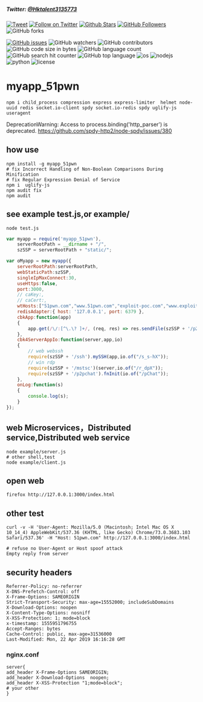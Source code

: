 
##### Twitter: [@Hktalent3135773](https://twitter.com/Hktalent3135773) 
[![Tweet](https://img.shields.io/twitter/url/http/Hktalent3135773.svg?style=social)](https://twitter.com/intent/tweet?original_referer=https%3A%2F%2Fdeveloper.twitter.com%2Fen%2Fdocs%2Ftwitter-for-websites%2Ftweet-button%2Foverview&ref_src=twsrc%5Etfw&text=myapp%20-%20Automated%20Pentest%20Recon%20Scanner%20%40Hktalent3135773&tw_p=tweetbutton&url=https%3A%2F%2Fgithub.com%2Fhktalent%2Fmyapp)
[![Follow on Twitter](https://img.shields.io/twitter/follow/Hktalent3135773.svg?style=social&label=Follow)](https://twitter.com/intent/follow?screen_name=Hktalent3135773)
[![Github Stars](https://img.shields.io/github/stars/hktalent/myapp.svg?style=social&label=Stars&color=orange)](https://github.com/hktalent/myapp/) 
[![GitHub Followers](https://img.shields.io/github/followers/hktalent.svg?style=social&label=Follow)](https://github.com/hktalent/myapp/)
![GitHub forks](https://img.shields.io/github/forks/hktalent/myapp.svg?style=social&label=Fork)

[![GitHub issues](https://img.shields.io/github/issues/hktalent/myapp.svg)](https://github.com/hktalent/myapp/issues) 
![GitHub watchers](https://img.shields.io/github/watchers/hktalent/myapp.svg?label=Watch)
![GitHub contributors](https://img.shields.io/github/contributors/hktalent/myapp.svg?colorB=red&colorA=orange)
![GitHub code size in bytes](https://img.shields.io/github/languages/code-size/hktalent/myapp.svg?colorB=ff9988&colorA=006666)
![GitHub language count](https://img.shields.io/github/languages/count/hktalent/myapp.svg?colorB=995500&colorA=551166)
![GitHub search hit counter](https://img.shields.io/github/search/hktalent/myapp/goto.svg?colorB=0077ff&colorA=11aadd)
![GitHub top language](https://img.shields.io/github/languages/top/hktalent/myapp.svg?colorB=red&colorA=dd88ff)
![os](https://img.shields.io/badge/OS-Linux,%20Window,%20macOS-green.svg)
![nodejs](https://img.shields.io/badge/nodejs-blue.svg)
![python](https://img.shields.io/badge/python2-red.svg)
![license](https://img.shields.io/github/license/mashape/apistatus.svg)

# myapp_51pwn
```
npm i child_process compression express express-limiter  helmet node-uuid redis socket.io-client spdy socket.io-redis spdy uglify-js useragent
```
DeprecationWarning: Access to process.binding('http_parser') is deprecated.
https://github.com/spdy-http2/node-spdy/issues/380
<!--
,"postversion": "git commit -m 'update' . && git push && git push --tags && npm publish"
-->

## how use
```
npm install -g myapp_51pwn
# fix Incorrect Handling of Non-Boolean Comparisons During Minification
# fix Regular Expression Denial of Service
npm i  uglify-js
npm audit fix
npm audit
```
## see example test.js,or example/
```
node test.js
```
```js
var myapp = require('myapp_51pwn'),
    serverRootPath = __dirname + "/",
    szSSP = serverRootPath + "static/";

var oMyapp = new myapp({
    serverRootPath:serverRootPath,
    webStaticPath:szSSP,
    singleIpMaxConnect:30,
    useHttps:false,
    port:3000,
    // caKey:,
    // caCert:,
    wtHosts:["51pwn.com","www.51pwn.com","exploit-poc.com","www.exploit-poc.com"],
    redisAdapter:{ host: '127.0.0.1', port: 6379 },
    cbkApp:function(app)
    {
        app.get(/\/:[^\.\? ]+/, (req, res) => res.sendFile(szSSP + '/p2pchat.html'));
    },
    cbk4ServerAppIo:function(server,app,io)
    {
        // web webssh
        require(szSSP + '/ssh').mySSH(app,io.of("/s_s-hX"));
        // win rdp
        require(szSSP + '/mstsc')(server,io.of("/r_dpX"));
        require(szSSP + '/p2pchat').fnInit(io.of("/pChat"));
    },
    onLog:function(s)
    {
        console.log(s);
    }
});

```
## web Microservices，Distributed service,Distributed web service
```
node example/server.js
# other shell,test
node example/client.js
```

## open web
```
firefox http://127.0.0.1:3000/index.html
```
## other test
```
curl -v -H 'User-Agent: Mozilla/5.0 (Macintosh; Intel Mac OS X 10_14_4) AppleWebKit/537.36 (KHTML, like Gecko) Chrome/73.0.3683.103 Safari/537.36' -H "Host: 51pwn.com" http://127.0.0.1:3000/index.html

# refuse no User-Agent or Host spoof attack
Empty reply from server

```
## security headers
```
Referrer-Policy: no-referrer
X-DNS-Prefetch-Control: off
X-Frame-Options: SAMEORIGIN
Strict-Transport-Security: max-age=15552000; includeSubDomains
X-Download-Options: noopen
X-Content-Type-Options: nosniff
X-XSS-Protection: 1; mode=block
x-timestamp: 1555951796755
Accept-Ranges: bytes
Cache-Control: public, max-age=31536000
Last-Modified: Mon, 22 Apr 2019 16:16:28 GMT
```
### nginx.conf
```
server{
add_header X-Frame-Options SAMEORIGIN;
add_header X-Download-Options  noopen;
add_header X-XSS-Protection "1;mode=block";
# your other
}
```
